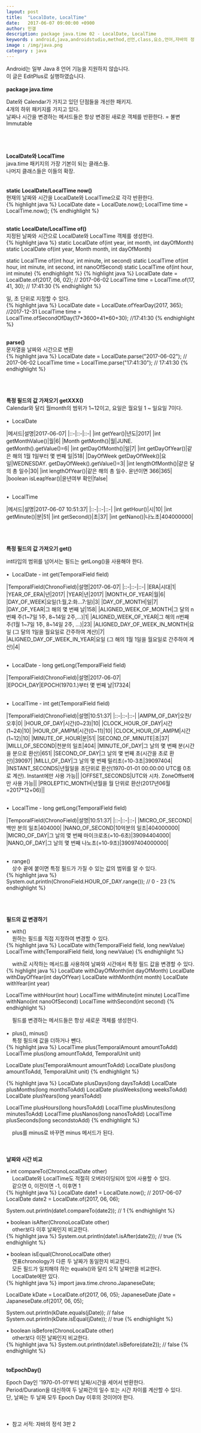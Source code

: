 ```yaml
---
layout: post
title:  "LocalDate, LocalTime"
date:   2017-06-07 09:00:00 +0900
author: 민갤
description: package java.time 02 - LocalDate, LocalTime
keywords : android,java,androidstudio,method,선언,class,요소,언어,자바의 정석,프로그래밍,package,java.time,LocalDate,LocalTime
image : /img/java.png
category : java
---
```

<div><span class="red">Android는 일부 Java 8 언어 기능을 지원하지 않습니다.</span><div>
<div><span class="red">이 글은 EditPlus로 실행하였습니다.</span></div>
<br>

<div><strong class="h2">package java.time</strong></div><p></p>
<div>Date와 Calendar가 가지고 있던 단점들을 개선한 패키지.</div>
<div>4개의 하위 패키지를 가지고 있다.</div>
<div>날짜나 시간을 변경하는 메서드들은 항상 변경된 새로운 객체를 반환한다. = 불변Immutable</div>
<br>
<br>
<br>
<br>

<div><strong class="h2">LocalDate와 LocalTime</strong></div>
<div>java.time 패키지의 가장 기본이 되는 클래스들.</div>
<div>나머지 클래스들은 이들의 확장.</div>
<br>
<br>

<div><strong>static LocalDate/LocalTime now()</strong></div>
<div>현재의 날짜와 시간을 LocalDate와 LocalTime으로 각각 반환한다.</div>
{% highlight java %}
LocalDate date = LocalDate.now();
LocalTime time = LocalTime.now();
{% endhighlight %}<p></p>
<br>

<div><strong>static LocalDate/LocalTime of()</strong></div>
<div>지정된 날짜와 시간으로 LocalDate와 LocalTime 객체를 생성한다.</div>
{% highlight java %}
static LocalDate of(int year, int month, int dayOfMonth)
static LocalDate of(int year, Month month, int dayOfMonth)

static LocalTime of(int hour, int minute, int second)
static LocalTime of(int hour, int minute, int second, int nanoOfSecond)
static LocalTime of(int hour, int minute)
{% endhighlight %}
{% highlight java %}
LocalDate date = LocalDate.of(2017, 06, 02);    // 2017-06-02
LocalTime time = LocalTime.of(17, 41, 30);      // 17:41:30
{% endhighlight %}<p></p>
<div>일, 초 단위로 지정할 수 있다.</div>
{% highlight java %}
LocalDate date = LocalDate.ofYearDay(2017, 365);                //2017-12-31  
LocalTime time = LocalTime.ofSecondOfDay(17*3600+41*60+30);     //17:41:30
{% endhighlight %}<p></p>
<br>

<div><strong>parse()</strong></div>
<div>문자열을 날짜와 시간으로 변환</div>
{% highlight java %}
LocalDate date = LocalDate.parse("2017-06-02");       // 2017-06-02
LocalTime time = LocalTime.parse("17:41:30");         // 17:41:30
{% endhighlight %}<p></p>
<br>
<br>
<br>

<div><strong>특정 필드의 값 가져오기 getXXX()</strong></div>
<div>Calendar와 달리 월month의 범위가 1~12이고, 요일은 월요일 1 ~ 일요일 7이다.</div>
<br>

<div>&#149;&nbsp; LocalDate</div>

|메서드|설명|2017-06-07|
|::-|::-|::-|
|int getYear()|년도|2017|
|int getMonthValue()|월|6|
|Month getMonth()|월|JUNE. getMonth().getValue()=6|
|int getDayOfMonth()|일|7|
|int getDayOfYear()|같은 해의 1월 1일부터 몇 번째 일|518|
|DayOfWeek getDayOfWeek()|요일|WEDNESDAY. getDayOfWeek().getValue()=3|
|int lengthOfMonth()|같은 달의 총 일수|30|
|int lengthOfYear()|같은 해의 총 일수. 윤년이면 366|365|
|boolean isLeapYear()|윤년여부 확인|false|

<br>
<div>&#149;&nbsp; LocalTime</div>

|메서드|설명|2017-06-07 10:51:37|
|::-|::-|::-|
|int getHour()|시|10|
|int getMinute()|분|51|
|int getSecond()|초|37|
|int getNano()|나노초|404000000|

<br>
<br>
<br>

<div><strong>특정 필드의 값 가져오기 get()</strong></div><p></p>
<div>int타입의 범위를 넘어서는 필드는 getLong()을 사용해야 한다.</div>
<br>

<div>&#149;&nbsp; LocalDate - int get(TemporalField field)</div>

|TemporalField(ChronoField)|설명|2017-06-07|
|::-|::-|::-|
|ERA|시대|1|
|YEAR_OF_ERA|년|2017|
|YEAR|년|2017|
|MONTH_OF_YEAR|월|6|
|DAY_OF_WEEK|요일(1:월,2:화...7:일)|3|
|DAY_OF_MONTH|일|7|
|DAY_OF_YEAR|그 해의 몇 번째 날|158|
|ALIGNED_WEEK_OF_MONTH|그 달의 n번째 주(1~7일 1주, 8~14일 2주,...)|1|
|ALIGNED_WEEK_OF_YEAR|그 해의 n번째 주(1월 1~7일 1주, 8~14일 2주, ...)|23|
|ALIGNED_DAY_OF_WEEK_IN_MONTH|요일 (그 달의 1일을 월요일로 간주하여 계산)|7|
|ALIGNED_DAY_OF_WEEK_IN_YEAR|요일 (그 해의 1월 1일을 월요일로 간주하여 계산)|4|

<br>
<div>&#149;&nbsp; LocalDate - long getLong(TemporalField field)</div>

|TemporalField(ChronoField)|설명|2017-06-07|
|EPOCH_DAY|EPOCH(1970.1.)부터 몇 번째 날|17324|

<br>
<div>&#149;&nbsp; LocalTime - int get(TemporalField field)</div>

|TemporalField(ChronoField)|설명|10:51:37|
|::-|::-|::-|
|AMPM_OF_DAY|오전/오후|0|
|HOUR_OF_DAY|시간(0~23)|10|
|CLOCK_HOUR_OF_DAY|시간(1~24)|10|
|HOUR_OF_AMPM|시간(0~11)|10|
|CLOCK_HOUR_OF_AMPM|시간(1~12)|10|
|MINUTE_OF_HOUR|분|51|
|SECOND_OF_MINUTE|초|37|
|MILLI_OF_SECOND|천분의 일초|404|
|MINUTE_OF_DAY|그 날의 몇 번째 분(시간을 분으로 환산)|651|
|SECOND_OF_DAY|그 날의 몇 번째 초(시간을 초로 환산)|39097|
|MILLI_OF_DAY|그 날의 몇 번째 밀리초(=10-3초|39097404|
|INSTANT_SECONDS|년월일을 초단위로 환산(1970-01-01 00:00:00 UTC를 0초로 계산). Instant에만 사용 가능||
|OFFSET_SECONDS|UTC와 시차. ZoneOffset에만 사용 가능||
|PROLEPTIC_MONTH|년월을 월 단위로 환산(2017년06월=2017*12+06)||

<br>
<div>&#149;&nbsp; LocalTime - long getLong(TemporalField field)</div>

|TemporalField(ChronoField)|설명|10:51:37|
|::-|::-|::-|
|MICRO_OF_SECOND|백만 분의 일초|404000|
|NANO_OF_SECOND|10억분의 일초|404000000|
|MICRO_OF_DAY|그 날의 몇 번째 마이크로초(=10-6초)|39094404000|
|NANO_OF_DAY|그 날의 몇 번째 나노초(=10-9초)|39097404000000|

<br>
<div>&#149;&nbsp; range()</div>
<div>&nbsp; &nbsp; 상수 끝에 붙이면 특정 필드가 가질 수 있는 값의 범위를 알 수 있다.</div>
{% highlight java %}
System.out.println(ChronoField.HOUR_OF_DAY.range());       // 0 - 23
{% endhighlight %}<p></p>

<br>
<br>
<br>

<div><strong>필드의 값 변경하기</strong></div><p></p>
<div>&#149;&nbsp; with()</div>
<div>&nbsp; &nbsp; 원하는 필드를 직접 지정하여 변경할 수 있다.</div>
{% highlight java %}
LocalDate with(TemporalField field, long newValue)
LocalTime with(TemporalField field, long newValue)
{% endhighlight %}<p></p>
<div>&nbsp; &nbsp; with로 시작하는 메서드를 사용하여 날짜와 시간에서 특정 필드 값을 변경할 수 있다.</div>
{% highlight java %}
LocalDate withDayOfMonth(int dayOfMonth)
LocalDate withDayOfYear(int dayOfYear)
LocalDate withMonth(int month)
LocalDate withYear(int year)

LocalTime withHour(int hour)
LocalTime withMinute(int minute)
LocalTime withNano(int nanoOfSecond)
LocalTime withSecond(int second)
{% endhighlight %}<p></p>
<div>&nbsp; &nbsp; 필드를 변경하는 메서드들은 항상 새로운 객체를 생성한다.</div>
<br>

<div>&#149;&nbsp; plus(), minus()</div>
<div>&nbsp; &nbsp; 특정 필드에 값을 더하거나 뺀다.</div>
{% highlight java %}
LocalTime plus(TemporalAmount amountToAdd)
LocalTime plus(long amountToAdd, TemporalUnit unit)

LocalDate plus(TemporalAmount amountToAdd)
LocalDate plus(long amountToAdd, TemporalUnit unit)
{% endhighlight %}<p></p>
{% highlight java %}
LocalDate plusDays(long daysToAdd)
LocalDate plusMonths(long monthsToAdd)
LocalDate plusWeeks(long weeksToAdd)
LocalDate plusYears(long yearsToAdd)

LocalTime plusHours(long hoursToAdd)
LocalTime plusMinutes(long minutesToAdd)
LocalTime plusNanos(long nanosToAdd)
LocalTime plusSeconds(long secondstoAdd)
{% endhighlight %}<p></p>
<div>&nbsp; &nbsp; plus를 minus로 바꾸면 minus 메서드가 된다.</div>
<br>
<br>
<br>

<div><strong>날짜와 시간 비교</strong></div><p></p>
<div>&#149;&nbsp;int compareTo(ChronoLocalDate other)</div>
<div>&nbsp; &nbsp; LocalDate와 LocalTime도 적절히 오버라이딩되어 있어 사용할 수 있다.</div>
<div>&nbsp; &nbsp; 같으면 0, 이전이면 -1, 이후면 1</div>
{% highlight java %}
LocalDate date1 = LocalDate.now();               // 2017-06-07
LocalDate date2 = LocalDate.of(2017, 06, 06);

System.out.println(date1.compareTo(date2));      // 1
{% endhighlight %}<p></p>
<div>&#149;&nbsp;boolean isAfter(ChronoLocalDate other)</div>
<div>&nbsp; &nbsp; other보다 이후 날짜인지 비교한다.</div>
{% highlight java %}
System.out.println(date1.isAfter(date2));        // true
{% endhighlight %}<p></p>
<div>&#149;&nbsp;boolean isEqual(ChronoLocalDate other)</div>
<div>&nbsp; &nbsp; 연표chronology가 다른 두 날짜가 동일한지 비교한다.</div>
<div>&nbsp; &nbsp; 모든 필드가 일치해야 하는 equals()와 달리 오직 날짜만을 비교한다.</div>
<div>&nbsp; &nbsp; LocalDate에만 있다.</div>
{% highlight java %}
import java.time.chrono.JapaneseDate;

LocalDate kDate = LocalDate.of(2017, 06, 05);
JapaneseDate jDate = JapaneseDate.of(2017, 06, 05);

System.out.println(kDate.equals(jDate));   // false
System.out.println(kDate.isEqual(jDate));  // true
{% endhighlight %}<p></p>
<div>&#149;&nbsp;boolean isBefore(ChronoLocalDate other)</div>
<div>&nbsp; &nbsp; other보다 이전 날짜인지 비교한다.</div>
{% highlight java %}
System.out.println(date1.isBefore(date2));      // false
{% endhighlight %}

<br>
<br>
<br>

<div><strong>toEpochDay()</strong></div><p></p>
<div>Epoch Day인 '1970-01-01'부터 날짜/시간을 세어서 반환한다.</div>
<div>Period/Duration을 대신하여 두 날짜간의 일수 또는 시간 차이를 계산할 수 있다.</div>
<div>단, 날짜는 두 날짜 모두 Epoch Day 이후의 것이어야 한다.</div>

<br>
<br>
<br>
&#149;&nbsp; 참고 서적: 자바의 정석 3판 2